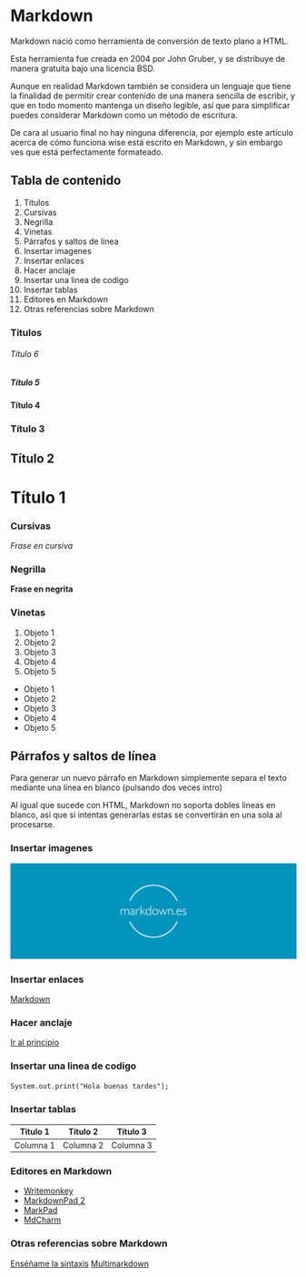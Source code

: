 
# Markdown

Markdown nació como herramienta de conversión de texto plano a HTML.

Esta herramienta fue creada en 2004 por John Gruber, y se distribuye de manera gratuita bajo una licencia BSD.

Aunque en realidad Markdown también se considera un lenguaje que tiene la finalidad de permitir crear contenido de una manera sencilla de escribir, y que en todo momento mantenga un diseño legible, así que para simplificar puedes considerar Markdown como un método de escritura.

De cara al usuario final no hay ninguna diferencia, por ejemplo este artículo acerca de cómo funciona wise está escrito en Markdown, y sin embargo ves que está perfectamente formateado.

## Tabla de contenido

1. Titulos 
2. Cursivas
3. Negrilla
4. Vinetas
5. Párrafos y saltos de línea
6. Insertar imagenes
7. Insertar enlaces
8. Hacer anclaje
9. Insertar una linea de codigo
10. Insertar tablas
11. Editores en Markdown 
12. Otras referencias sobre Markdown

### Titulos 

###### Título 6
##### Título 5
#### Título 4
### Título 3
## Título 2
# Título 1

### Cursivas

*Frase en cursiva* 

### Negrilla

**Frase en negrita**

### Vinetas

1. Objeto 1
2. Objeto 2
3. Objeto 3
4. Objeto 4
5. Objeto 5

* Objeto 1
* Objeto 2
* Objeto 3
* Objeto 4
* Objeto 5

## Párrafos y saltos de línea

Para generar un nuevo párrafo en Markdown simplemente separa el texto mediante una línea en blanco (pulsando dos veces intro)

Al igual que sucede con HTML, Markdown no soporta dobles líneas en blanco, así que si intentas generarlas estas se convertirán en una sola al procesarse.

### Insertar imagenes

![Imagen 1](/img/Guia-Markdown-en-espanol.jpg "Título alternativo imagen 1")

### Insertar enlaces

[Markdown](https://markdown.es/sintaxis-markdown/#parrafos)

### Hacer anclaje

[Ir al principio](#markdown)

### Insertar una linea de codigo

`System.out.print("Hola buenas tardes");`

### Insertar tablas

|Titulo 1 |Título 2 |Título 3 |
|---------|---------|---------|
|Columna 1|Columna 2|Columna 3|

### Editores en Markdown 

- [Writemonkey](https://writemonkey.com/)
- [MarkdownPad 2](http://markdownpad.com/)
- [MarkPad](http://code52.org/DownmarkerWPF/)
- [MdCharm](https://mdcharm.uptodown.com/windows)

### Otras referencias sobre Markdown

[Enséñame la sintaxis](https://markdown.es/sintaxis-markdown/)
[Multimarkdown](https://markdown.es/multimarkdown/)

